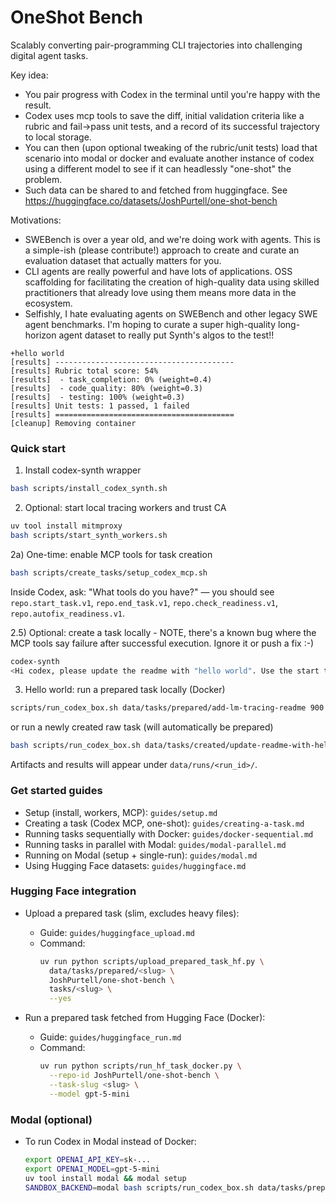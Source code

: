 # OneShot Bench

Scalably converting pair-programming CLI trajectories into challenging digital agent tasks.

Key idea:
- You pair progress with Codex in the terminal until you're happy with the result.
- Codex uses mcp tools to save the diff, initial validation criteria like a rubric and fail->pass unit tests, and a record of its successful trajectory to local storage.
- You can then (upon optional tweaking of the rubric/unit tests) load that scenario into modal or docker and evaluate another instance of codex using a different model to see if it can headlessly "one-shot" the problem.
- Such data can be shared to and fetched from huggingface. See  https://huggingface.co/datasets/JoshPurtell/one-shot-bench

Motivations:
- SWEBench is over a year old, and we're doing work with agents. This is a simple-ish (please contribute!) approach to create and curate an evaluation dataset that actually matters for you.
- CLI agents are really powerful and have lots of applications. OSS scaffolding for facilitating the creation of high-quality data using skilled practitioners that already love using them means more data in the ecosystem.
- Selfishly, I hate evaluating agents on SWEBench and other legacy SWE agent benchmarks. I'm hoping to curate a super high-quality long-horizon agent dataset to really put Synth's algos to the test!!

```
+hello world
[results] ----------------------------------------
[results] Rubric total score: 54%
[results]  - task_completion: 0% (weight=0.4)
[results]  - code_quality: 80% (weight=0.3)
[results]  - testing: 100% (weight=0.3)
[results] Unit tests: 1 passed, 1 failed
[results] ========================================
[cleanup] Removing container
```

### Quick start

1) Install codex-synth wrapper
```bash
bash scripts/install_codex_synth.sh
```

2) Optional: start local tracing workers and trust CA
```bash
uv tool install mitmproxy
bash scripts/start_synth_workers.sh
```

2a) One-time: enable MCP tools for task creation
```bash
bash scripts/create_tasks/setup_codex_mcp.sh
```
Inside Codex, ask: "What tools do you have?" — you should see `repo.start_task.v1`, `repo.end_task.v1`, `repo.check_readiness.v1`, `repo.autofix_readiness.v1`.

2.5) Optional: create a task locally - NOTE, there's a known bug where the MCP tools say failure after successful execution. Ignore it or push a fix :-)
```bash
codex-synth
<Hi codex, please update the readme with "hello world". Use the start task tool to begin and end task tool to finish>
```

3) Hello world: run a prepared task locally (Docker)
```bash
scripts/run_codex_box.sh data/tasks/prepared/add-lm-tracing-readme 900 50000
```
or run a newly created raw task (will automatically be prepared)
```bash
bash scripts/run_codex_box.sh data/tasks/created/update-readme-with-hello-world_20250812_181007 
```

Artifacts and results will appear under `data/runs/<run_id>/`.

### Get started guides

- Setup (install, workers, MCP): `guides/setup.md`
- Creating a task (Codex MCP, one-shot): `guides/creating-a-task.md`
- Running tasks sequentially with Docker: `guides/docker-sequential.md`
- Running tasks in parallel with Modal: `guides/modal-parallel.md`
- Running on Modal (setup + single-run): `guides/modal.md`
- Using Hugging Face datasets: `guides/huggingface.md`

### Hugging Face integration

- Upload a prepared task (slim, excludes heavy files):
  - Guide: `guides/huggingface_upload.md`
  - Command:
    ```bash
    uv run python scripts/upload_prepared_task_hf.py \
      data/tasks/prepared/<slug> \
      JoshPurtell/one-shot-bench \
      tasks/<slug> \
      --yes
    ```

- Run a prepared task fetched from Hugging Face (Docker):
  - Guide: `guides/huggingface_run.md`
  - Command:
    ```bash
    uv run python scripts/run_hf_task_docker.py \
      --repo-id JoshPurtell/one-shot-bench \
      --task-slug <slug> \
      --model gpt-5-mini
    ```

### Modal (optional)

- To run Codex in Modal instead of Docker:
  ```bash
  export OPENAI_API_KEY=sk-...
  export OPENAI_MODEL=gpt-5-mini
  uv tool install modal && modal setup
  SANDBOX_BACKEND=modal bash scripts/run_codex_box.sh data/tasks/prepared/<slug>
  ```
